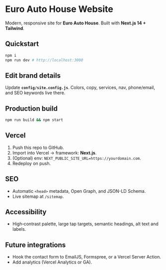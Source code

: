 # Euro Auto House Website

Modern, responsive site for **Euro Auto House**. Built with **Next.js 14 + Tailwind**.

## Quickstart
```bash
npm i
npm run dev # http://localhost:3000
```

## Edit brand details
Update **`config/site.config.js`**. Colors, copy, services, nav, phone/email, and SEO keywords live there.

## Production build
```bash
npm run build && npm start
```

## Vercel
1. Push this repo to GitHub.
2. Import into Vercel → framework: **Next.js**.
3. (Optional) env: `NEXT_PUBLIC_SITE_URL=https://yourdomain.com`.
4. Redeploy on push.

## SEO
- Automatic `<head>` metadata, Open Graph, and JSON-LD Schema.
- Live sitemap at `/sitemap`.

## Accessibility
- High‑contrast palette, large tap targets, semantic headings, alt text and labels.

## Future integrations
- Hook the contact form to EmailJS, Formspree, or a Vercel Server Action.
- Add analytics (Vercel Analytics or GA). 
